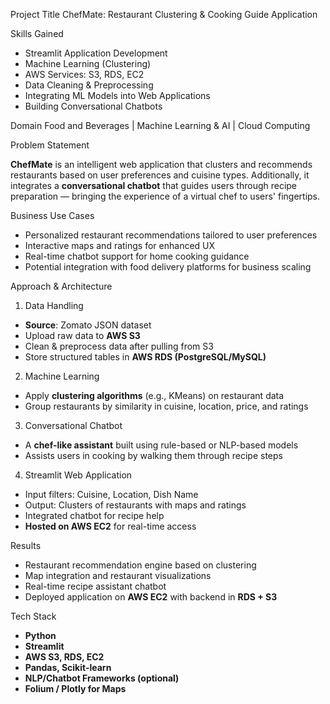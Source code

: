  Project Title
ChefMate: Restaurant Clustering & Cooking Guide Application

Skills Gained
- Streamlit Application Development  
- Machine Learning (Clustering)  
- AWS Services: S3, RDS, EC2  
- Data Cleaning & Preprocessing  
- Integrating ML Models into Web Applications  
- Building Conversational Chatbots  
 

Domain
Food and Beverages | Machine Learning & AI | Cloud Computing


Problem Statement

**ChefMate** is an intelligent web application that clusters and recommends restaurants based on user preferences and cuisine types. 
Additionally, it integrates a **conversational chatbot** that guides users through recipe preparation — bringing the experience of a virtual chef to users' fingertips.


Business Use Cases

-  Personalized restaurant recommendations tailored to user preferences  
- Interactive maps and ratings for enhanced UX  
-  Real-time chatbot support for home cooking guidance  
-  Potential integration with food delivery platforms for business scaling  


 Approach & Architecture

1.  Data Handling
- **Source**: Zomato JSON dataset
- Upload raw data to **AWS S3**
- Clean & preprocess data after pulling from S3
- Store structured tables in **AWS RDS (PostgreSQL/MySQL)**

 2.  Machine Learning
- Apply **clustering algorithms** (e.g., KMeans) on restaurant data  
- Group restaurants by similarity in cuisine, location, price, and ratings  

 3.  Conversational Chatbot
- A **chef-like assistant** built using rule-based or NLP-based models  
- Assists users in cooking by walking them through recipe steps  

4.  Streamlit Web Application
- Input filters: Cuisine, Location, Dish Name  
- Output: Clusters of restaurants with maps and ratings  
- Integrated chatbot for recipe help  
- **Hosted on AWS EC2** for real-time access  



 Results

-  Restaurant recommendation engine based on clustering  
-  Map integration and restaurant visualizations  
-  Real-time recipe assistant chatbot  
-  Deployed application on **AWS EC2** with backend in **RDS + S3**



Tech Stack

- **Python**  
- **Streamlit**  
- **AWS S3, RDS, EC2**  
- **Pandas, Scikit-learn**  
- **NLP/Chatbot Frameworks (optional)**  
- **Folium / Plotly for Maps**  



